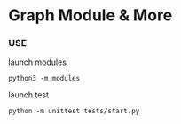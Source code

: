 # Graph Module & More

### USE

launch modules
```
python3 -m modules
```

launch test
```
python -m unittest tests/start.py
```
